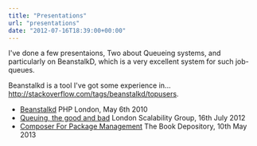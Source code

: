```yaml
---
title: "Presentations"
url: "presentations"
date: "2012-07-16T18:39:00+00:00"
---
```

I've done a few presentaions, Two about Queueing systems, and particularly on BeanstalkD, which is a very excellent system for such job-queues.

Beanstalkd is a tool I've got some experience in... <http://stackoverflow.com/tags/beanstalkd/topusers>.

* [Beanstalkd](/presentations/Beanstalkd/) PHP London, May 6th 2010
* [Queuing, the good and bad](/presentations/QueueGoodBad/) London Scalability Group, 16th July 2012
* [Composer For Package Management](/presentations/Composer/) The Book Depository, 10th May 2013
